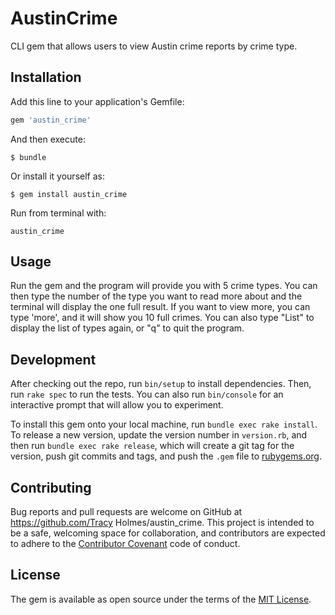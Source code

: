 # AustinCrime

CLI gem that allows users to view Austin crime reports by crime type.

## Installation

Add this line to your application's Gemfile:

```ruby
gem 'austin_crime'
```

And then execute:

    $ bundle

Or install it yourself as:

    $ gem install austin_crime

Run from terminal with:

    austin_crime

## Usage

Run the gem and the program will provide you with 5 crime types. You can then type the number of the type you want to read more about and the terminal will display the one full result. If you want to view more, you can type 'more', and it will show you 10 full crimes. You can also type "List" to display the list of types again,  or "q" to quit the program.

## Development

After checking out the repo, run `bin/setup` to install dependencies. Then, run `rake spec` to run the tests. You can also run `bin/console` for an interactive prompt that will allow you to experiment.

To install this gem onto your local machine, run `bundle exec rake install`. To release a new version, update the version number in `version.rb`, and then run `bundle exec rake release`, which will create a git tag for the version, push git commits and tags, and push the `.gem` file to [rubygems.org](https://rubygems.org).

## Contributing

Bug reports and pull requests are welcome on GitHub at https://github.com/Tracy Holmes/austin_crime. This project is intended to be a safe, welcoming space for collaboration, and contributors are expected to adhere to the [Contributor Covenant](http://contributor-covenant.org) code of conduct.


## License

The gem is available as open source under the terms of the [MIT License](http://opensource.org/licenses/MIT).
